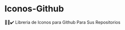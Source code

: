 # Iconos-Github
:bug::cookie::heavy_check_mark: Libreria de Iconos para Github Para Sus Repositorios
